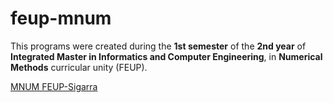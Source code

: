 # feup-mnum
 
This programs were created during the **1st semester** of the **2nd year** of **Integrated Master in Informatics and Computer Engineering**, in **Numerical Methods** curricular unity (FEUP).

[MNUM FEUP-Sigarra](https://sigarra.up.pt/feup/pt/ucurr_geral.ficha_uc_view?pv_ocorrencia_id=272897 "Curricular Unity Homepage")
